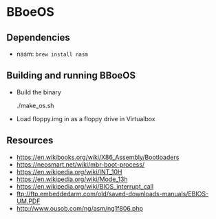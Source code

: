 # BBoeOS

## Dependencies

* nasm: `brew install nasm`

## Building and running BBoeOS

* Build the binary

    ./make_os.sh

* Load floppy.img in as a floppy drive in Virtualbox

## Resources

* https://en.wikibooks.org/wiki/X86_Assembly/Bootloaders
* https://neosmart.net/wiki/mbr-boot-process/
* https://en.wikipedia.org/wiki/INT_10H
* https://en.wikipedia.org/wiki/Mode_13h
* https://en.wikipedia.org/wiki/BIOS_interrupt_call
* ftp://ftp.embeddedarm.com/old/saved-downloads-manuals/EBIOS-UM.PDF
* http://www.ousob.com/ng/asm/ng1f806.php